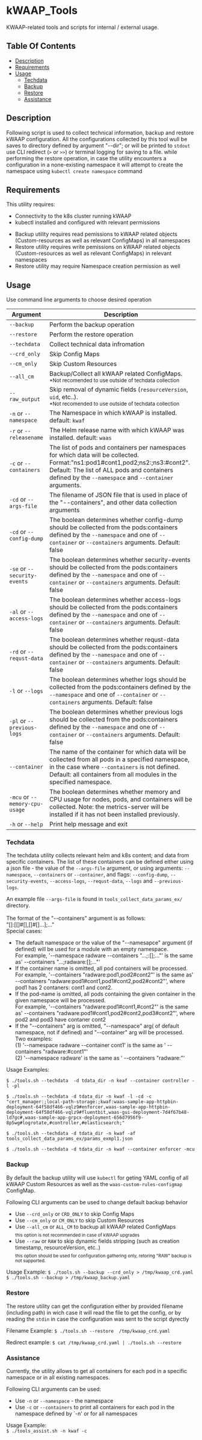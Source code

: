 # kWAAP_Tools
KWAAP-related tools and scripts for internal / external usage.

## Table Of Contents ###
- [Description](#description )
- [Requirements](#requiremnts )
- [Usage](#usage )
  * [Techdata](#techdata )
  * [Backup](#backup )
  * [Restore](#restore)
  * [Assistance](#assistance)

## Description ##
Following script is used to collect technical information, backup and restore kWAAP configuration.
All the configurations collected by this tool wull be saves to directory defined by argument "--dir";
or will be printed to `stdout` use CLI redirect (`>` or `>>`) or terminal logging for saving to a file.
while performing the restore operation, in case the utility encounters a configuration in a none-existing namespace it will attempt to create the namespace using `kubectl create namespace` command 

## Requirements ##
This utility requires:
 - Connectivity to the k8s cluster running kWAAP
 - kubectl installed and configured with relevant permissions
 * Backup utility requires read pemissions to kWAAP related objects (Custom-resources as well as relevant ConfigMaps) in all namespaces
 * Restore utility requires write pemissions on kWAAP related objects (Custom-resources as well as relevant ConfigMaps) in relevant namespaces
 * Restore utility may require Namespace creation permission as well

## Usage ##
Use command line arguments to choose desired operation

| Argument | Description |
| --- | --- | 
| `--backup` | Perform the backup operation |
| `--restore` | Perform the restore operation |
| `--techdata` | Collect technical data infromation |
| `--crd_only` | Skip Config Maps |
| `--cm_only` | Skip Custom Resources |
| `--all_cm` | Backup/Collect all kWAAP related ConfigMaps.<br><sub>*Not recomended to use outside of techdata collection</sub> |
| `--raw_output` | Skip removal of dynamic fields (`resourceVersion`, `uid`, etc..).<br><sub>*Not recomended to use outside of techdata collection</sub> |
| `-n` or `--namespace` | The Namespace in which kWAAP is installed. default: `kwaf` |
| `-r` or `--releasename` | The Helm release name with which kWAAP was installed. default: `waas` |
| `-c` or `--containers` | The list of pods and containers per namespaces for which data will be collected. Format:"ns1:pod1#cont1,pod2;ns2:;ns3:#cont2". Default: The list of ALL pods and containers defined by the `--namespace` and `--container` arguments. |
| `-cd` or `--args-file` | The filename of JSON file that is used in place of the "--containers", and other data collection arguments |
| `-cd` or `--config-dump` | The boolean determines whether  config-dump should be collected from the pods:containers defined by the `--namespace` and one of `--container` or `--containers` arguments. Default: false |
| `-se` or `--security-events` | The boolean determines whether security-events should be collected from the pods:containers defined by the `--namespace` and one of `--container` or `--containers` arguments. Default: false |
| `-al` or `--access-logs` | The boolean determines whether access-logs should be collected from the pods:containers defined by the `--namespace` and one of `--container` or `--containers` arguments. Default: false |
| `-rd` or `--requst-data` | The boolean determines whether requst-data should be collected from the pods:containers defined by the `--namespace` and one of `--container` or `--containers` arguments. Default: false |
| `-l` or `--logs` | The boolean determines whether logs should be collected from the pods:containers defined by the `--namespace` and one of `--container` or `--containers` arguments. Default: false |
| `-pl` or `--previous-logs` | The boolean determines whether previous logs should be collected from the pods:containers defined by the `--namespace` and one of `--container` or `--containers` arguments. Default: false |
| `--container` | The name of the container for which data will be collected from all pods in a specified namespace, in the case where `--containers` is not defined. Default: all containers from all modules in the specified namespace. |
| `-mcu` or `--memory-cpu-usage `| The boolean determines whether memory and CPU usage for nodes, pods, and containers will be collected. Note: the metrics-server will be installed if it has not been installed previously. |
| `-h` or `--help` | Print help message and exit |

### Techdata ###
The techdata utility collects relevant helm and k8s content; and data from specific containers.
The list of these containers can be defined either using a json file - the value of the `--args-file` argument,
or using arguments: 
    `--namespace`, 
    `--containers` or  `--container`, 
    and flags:  `--config-dump`, `--security-events`, `--access-logs`, `--requst-data`, `--logs` and `--previous-logs`.

An example file `--args-file` is found in `tools_collect_data_params_ex/` directory. <br><br>
The format of the "--containers" argument is as follows:<br>
	"[<namespace>]:[[<pod-name1>]#[<container-name1>],[<pod-name1>]#[<container-name2>]...];..."<br>
	Special cases:
- The default namespace or the value of the "--namesapce" argument (if defined) will be used for a module with an empty namespace.<br>
   For example, '--namespace radware --containers "...;:[<pods-contaters list>];..."' is the same as' --containers "...;radware:[<pods-contaters list>];..."'<br>
- If the container name is omitted, all pod containers will be processed.<br>
  For example, '--containers "radware:pod1,pod2#cont2"' is the same as' --containers "radware:pod1#cont1,pod1#cont2,pod2#cont2"', where pod1 has 2 contaners: cont1 and cont2.<br>
- If the pod-name is omitted, all pods containing the given container in the given namespace will be processed.<br>
  For example, '--containers "radware:pod1#cont1,#cont2"' is the same as' --containers "radware:pod1#cont1,pod2#cont2,pod3#cont2"', where pod2 and pod3 have contaner cont2<br>
- If the "--containers" arg is omitted, "--namespace" arg( of default namespace, not if defined) and "--container" arg  will be processed.<br>
  Two examples:<br>
     (1) '--namespace radware --container cont1' is the same as ' --containers "radware:#cont1"'<br>
     (2) '--namespace radware' is the same as ' --containers "radware:"'<br>

Usage Examples: <br>

`$ ./tools.sh --techdata  -d tdata_dir -n keaf --container controller -l -pl` <br>

`$ ./tools.sh --techdata -d tdata_dir -n kwaf -l -cd -c "cert_manager:;local-path-storage:;kwaf:waas-sample-app-httpbin-deployment-64f58df466-vqlz9#enforcer,waas-sample-app-httpbin-deployment-64f58df466-vqlz9#fluentbit,waas-gui-deployment-7d4f67b48-ld7gc#,waas-sample-app-grpcx-deployment-656d7956f9-8p5wg#logrotate,#controller,#elasticsearch;"` <br>

`$ ./tools.sh --techdata -d tdata_dir -n kwaf -af tools_collect_data_params_ex/params_exmpl1.json` <br>

`$ ./tools.sh --techdata -d tdata_dir -n kwaf --container enforcer -mcu` <br>

### Backup ###
By default the backup utility will use `kubectl` for geting YAML config of all kWAAP Custom Resources as well as the `waas-custom-rules-configmap` ConfigMap.

Following CLI arguments can be used to change default backup behavior
 - Use `--crd_only` or `CRD_ONLY` to skip Config Maps
 - Use `--cm_only` or `CM_ONLY` to skip Custom Resources
 - Use `--all_cm` or `ALL_CM` to backup all kWAAP related ConfigMaps <br>
 <sub> this option is not recommended in case of kWAAP upgrades </sub>
 - Use `--raw` or `RAW` to skip dynamic fields stripping (such as creation timestamp, resourceVersion, etc..) <br>
 <sub> this option should be used for configuration gathering only, retoring "RAW" backup is not supported.</sub>

Usage Example: 
`$ ./tools.sh --backup --crd_only > /tmp/kwaap_crd.yaml` <br>
`$ ./tools.sh --backup > /tmp/kwaap_backup.yaml`

### Restore ###
The restore utility can get the configuration either by provided filename (including path) in wich case it will read the file to get the config, or by reading the `stdin` in case the configuration was sent to the script dyrectly

Filename Example:
`$ ./tools.sh --restore  /tmp/kwaap_crd.yaml`

Redirect example:
`$ cat /tmp/kwaap_crd.yaml | ./tools.sh --restore`

### Assistance ###
Currently, the utility allows to get all containers for each pod in a specific namespace or in all existing namespaces.

Following CLI arguments can be used:
- Use `-n` or `--namespace` - the namespace 
- Use `-c` or `--containers` to print all containers for each pod in the namespace defined by `-n' or for all namespaces

Usage Example:<br>
`$ ./tools_assist.sh -n kwaf -c`